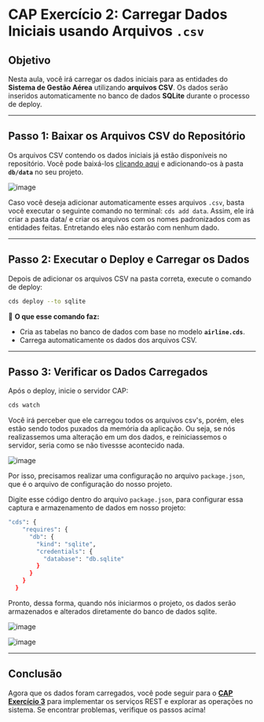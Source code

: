 # **CAP Exercício 2: Carregar Dados Iniciais usando Arquivos `.csv`**

## **Objetivo**  
Nesta aula, você irá carregar os dados iniciais para as entidades do **Sistema de Gestão Aérea** utilizando **arquivos CSV**. Os dados serão inseridos automaticamente no banco de dados **SQLite** durante o processo de deploy.

---

## **Passo 1: Baixar os Arquivos CSV do Repositório**
Os arquivos CSV contendo os dados iniciais já estão disponíveis no repositório. Você pode baixá-los [clicando aqui](https://github.com/ViniciusInfinitfy/btp-experience2025-AD267/tree/main/csv%20records) e adicionando-os à pasta **`db/data`** no seu projeto.

![image](https://github.com/user-attachments/assets/1021e09f-633b-4c1f-ac56-2c2b34a13cbd)

Caso você deseja adicionar automaticamente esses arquivos `.csv`, basta você executar o seguinte comando no terminal: `cds add data`. Assim, ele irá criar a pasta data/ e criar os arquivos com os nomes padronizados com as entidades feitas. Entretando eles não estarão com nenhum dado.

---

## **Passo 2: Executar o Deploy e Carregar os Dados**
Depois de adicionar os arquivos CSV na pasta correta, execute o comando de deploy:

```sh
cds deploy --to sqlite
```

📌 **O que esse comando faz:**  
- Cria as tabelas no banco de dados com base no modelo **`airline.cds`**.
- Carrega automaticamente os dados dos arquivos CSV.

---

## **Passo 3: Verificar os Dados Carregados**
Após o deploy, inicie o servidor CAP:

```sh
cds watch
```

Você irá perceber que ele carregou todos os arquivos csv's, porém, eles estão sendo todos puxados da memória da aplicação. Ou seja, se nós realizassemos uma alteração em um dos dados, e reiniciassemos o servidor, seria como se não tivessse acontecido nada.

![image](https://github.com/user-attachments/assets/ed86dc64-7017-452d-983d-a36f61c00476)

Por isso, precisamos realizar uma configuração no arquivo `package.json`, que é o arquivo de configuração do nosso projeto.

Digite esse código dentro do arquivo `package.json`, para configurar essa captura e armazenamento de dados em nosso projeto:

```sh
"cds": {
    "requires": {
      "db": {
        "kind": "sqlite",
        "credentials": {
          "database": "db.sqlite"
        }
      }
    }
  }
```

Pronto, dessa forma, quando nós iniciarmos o projeto, os dados serão armazenados e alterados diretamente do banco de dados sqlite.

![image](https://github.com/user-attachments/assets/40895da0-304e-4b8c-9942-603a1f28b93f)

![image](https://github.com/user-attachments/assets/ed0bb54e-bb70-4775-810d-eb59393ce991)

---

## **Conclusão**
Agora que os dados foram carregados, você pode seguir para o [**CAP Exercício 3**](https://github.com/ViniciusInfinitfy/btp-experience2025-AD267/tree/main/exercises/ex3) para implementar os serviços REST e explorar as operações no sistema. Se encontrar problemas, verifique os passos acima!
